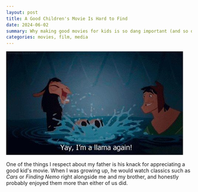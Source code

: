 ```yaml
---
layout: post
title: A Good Children's Movie Is Hard to Find
date: 2024-06-02
summary: Why making good movies for kids is so dang important (and so dang *hard*)
categories: movies, film, media
---
```


![Emperor Kuzco](/images/posts/childrens-movies/llama.jpg)

One of the things I respect about my father is his knack for appreciating a good kid's movie. When I was growing up, he would watch classics such as *Cars* or *Finding Nemo* right alongside me and my brother, and honestly probably enjoyed them more than either of us did. 